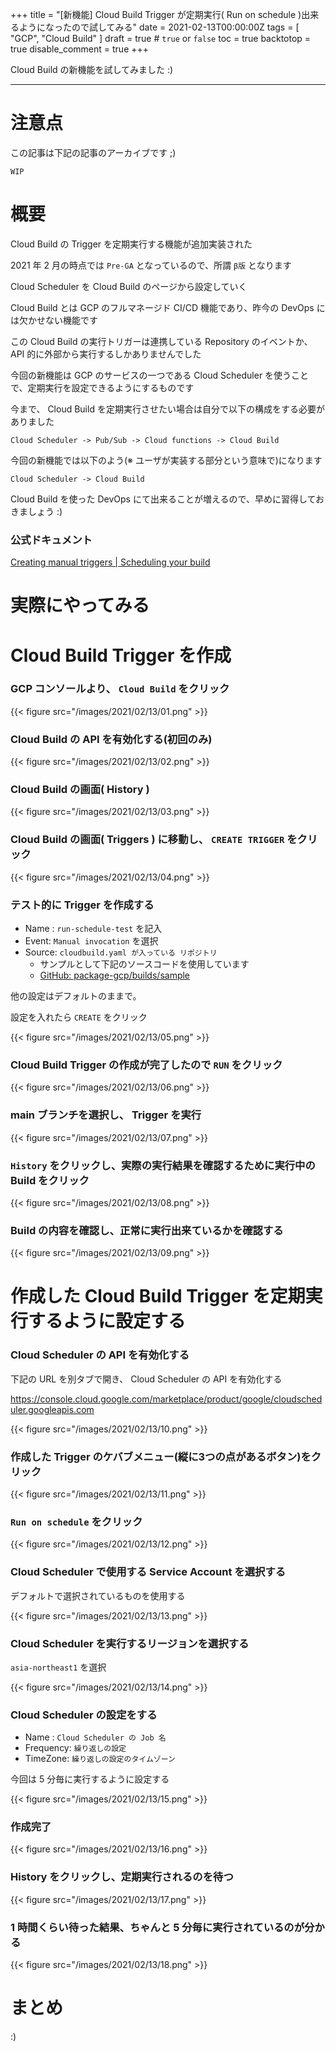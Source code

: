 +++
title = "[新機能] Cloud Build Trigger が定期実行( Run on schedule )出来るようになったので試してみる"
date = 2021-02-13T00:00:00Z
tags = [
    "GCP",
    "Cloud Build"
]
draft = true # `true` or `false`
toc = true
backtotop = true
disable_comment = true
+++

Cloud Build の新機能を試してみました :)

<!--more-->
---

# 注意点

この記事は下記の記事のアーカイブです ;)

```
WIP
```

# 概要

Cloud Build の Trigger を定期実行する機能が追加実装された

2021 年 2 月の時点では `Pre-GA` となっているので、所謂 `β版` となります

Cloud Scheduler を Cloud Build のページから設定していく

Cloud Build とは GCP のフルマネージド CI/CD 機能であり、昨今の DevOps には欠かせない機能です

この Cloud Build の実行トリガーは連携している Repository のイベントか、API 的に外部から実行するしかありませんでした

今回の新機能は GCP のサービスの一つである Cloud Scheduler を使うことで、定期実行を設定できるようにするものです

今まで、 Cloud Build を定期実行させたい場合は自分で以下の構成をする必要がありました

```
Cloud Scheduler -> Pub/Sub -> Cloud functions -> Cloud Build
```

今回の新機能では以下のよう(※ ユーザが実装する部分という意味で)になります

```
Cloud Scheduler -> Cloud Build
```

Cloud Build を使った DevOps にて出来ることが増えるので、早めに習得しておきましょう :)


### 公式ドキュメント

[Creating manual triggers | Scheduling your build](https://cloud.google.com/build/docs/automating-builds/create-manual-triggers#scheduling_your_build)


# 実際にやってみる

# Cloud Build Trigger を作成

### GCP コンソールより、 `Cloud Build` をクリック

{{< figure src="/images/2021/02/13/01.png" >}}

### Cloud Build の API を有効化する(初回のみ)

{{< figure src="/images/2021/02/13/02.png" >}}

### Cloud Build の画面( History )

{{< figure src="/images/2021/02/13/03.png" >}}

### Cloud Build の画面( Triggers ) に移動し、 `CREATE TRIGGER` をクリック

{{< figure src="/images/2021/02/13/04.png" >}}

### テスト的に Trigger を作成する

+ Name : `run-schedule-test` を記入
+ Event: `Manual invocation` を選択
+ Source: `cloudbuild.yaml が入っている リポジトリ`
    + サンプルとして下記のソースコードを使用しています
    + [GitHub: package-gcp/builds/sample](https://github.com/iganari/package-gcp/tree/main/builds/sample)

他の設定はデフォルトのままで。

設定を入れたら `CREATE` をクリック

{{< figure src="/images/2021/02/13/05.png" >}}

### Cloud Build Trigger の作成が完了したので `RUN` をクリック

{{< figure src="/images/2021/02/13/06.png" >}}

### main ブランチを選択し、 Trigger を実行

{{< figure src="/images/2021/02/13/07.png" >}}

### `History` をクリックし、実際の実行結果を確認するために実行中の Build をクリック

{{< figure src="/images/2021/02/13/08.png" >}}

### Build の内容を確認し、正常に実行出来ているかを確認する

{{< figure src="/images/2021/02/13/09.png" >}}

# 作成した Cloud Build Trigger を定期実行するように設定する

### Cloud Scheduler の API を有効化する

下記の URL を別タブで開き、 Cloud Scheduler の API を有効化する

https://console.cloud.google.com/marketplace/product/google/cloudscheduler.googleapis.com

{{< figure src="/images/2021/02/13/10.png" >}}

### 作成した Trigger のケバブメニュー(縦に3つの点があるボタン)をクリック

{{< figure src="/images/2021/02/13/11.png" >}}

### `Run on schedule` をクリック

{{< figure src="/images/2021/02/13/12.png" >}}

### Cloud Scheduler で使用する Service Account を選択する

デフォルトで選択されているものを使用する

{{< figure src="/images/2021/02/13/13.png" >}}

### Cloud Scheduler を実行するリージョンを選択する

`asia-northeast1` を選択

{{< figure src="/images/2021/02/13/14.png" >}}

### Cloud Scheduler の設定をする

+ Name : `Cloud Scheduler の Job 名`
+ Frequency: `繰り返しの設定`
+ TimeZone: `繰り返しの設定のタイムゾーン`

今回は 5 分毎に実行するように設定する

{{< figure src="/images/2021/02/13/15.png" >}}

### 作成完了

{{< figure src="/images/2021/02/13/16.png" >}}

### History をクリックし、定期実行されるのを待つ

{{< figure src="/images/2021/02/13/17.png" >}}

### 1 時間くらい待った結果、ちゃんと 5 分毎に実行されているのが分かる

{{< figure src="/images/2021/02/13/18.png" >}}

# まとめ

:)